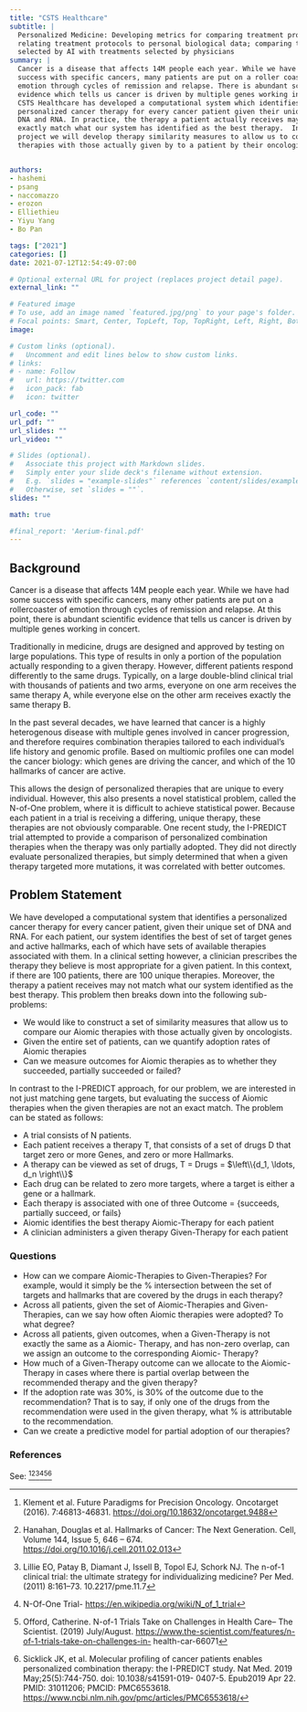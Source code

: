 ```yaml
---
title: "CSTS Healthcare"
subtitle: |
  Personalized Medicine: Developing metrics for comparing treatment protocols,
  relating treatment protocols to personal biological data; comparing treatments
  selected by AI with treatments selected by physicians
summary: |
  Cancer is a disease that affects 14M people each year. While we have had some
  success with specific cancers, many patients are put on a roller coaster of
  emotion through cycles of remission and relapse. There is abundant scientific
  evidence which tells us cancer is driven by multiple genes working in concert.
  CSTS Healthcare has developed a computational system which identifies
  personalized cancer therapy for every cancer patient given their unique set of
  DNA and RNA. In practice, the therapy a patient actually receives may not
  exactly match what our system has identified as the best therapy.  In this
  project we will develop therapy similarity measures to allow us to compare our
  therapies with those actually given by to a patient by their oncologists.


authors:
- hashemi
- psang
- naccomazzo
- erozon
- Elliethieu
- Yiyu Yang
- Bo Pan

tags: ["2021"]
categories: []
date: 2021-07-12T12:54:49-07:00

# Optional external URL for project (replaces project detail page).
external_link: ""

# Featured image
# To use, add an image named `featured.jpg/png` to your page's folder.
# Focal points: Smart, Center, TopLeft, Top, TopRight, Left, Right, BottomLeft, Bottom, BottomRight.
image:

# Custom links (optional).
#   Uncomment and edit lines below to show custom links.
# links:
# - name: Follow
#   url: https://twitter.com
#   icon_pack: fab
#   icon: twitter

url_code: ""
url_pdf: ""
url_slides: ""
url_video: ""

# Slides (optional).
#   Associate this project with Markdown slides.
#   Simply enter your slide deck's filename without extension.
#   E.g. `slides = "example-slides"` references `content/slides/example-slides.md`.
#   Otherwise, set `slides = ""`.
slides: ""

math: true

#final_report: 'Aerium-final.pdf'
---
```


## Background
Cancer is a disease that affects 14M people each year. While we have had some
success with specific cancers, many other patients are put on a rollercoaster of
emotion through cycles of remission and relapse. At this point, there is
abundant scientific evidence that tells us cancer is driven by multiple genes
working in concert.

Traditionally in medicine, drugs are designed and approved by testing on large
populations. This type of results in only a portion of the population actually
responding to a given therapy. However, different patients respond differently
to the same drugs. Typically, on a large double-blind clinical trial with
thousands of patients and two arms, everyone on one arm receives the same
therapy A, while everyone else on the other arm receives exactly the same
therapy B.

In the past several decades, we have learned that cancer is a highly
heterogenous disease with multiple genes involved in cancer progression, and
therefore requires combination therapies tailored to each individual’s life
history and genomic profile. Based on multiomic profiles one can model the
cancer biology: which genes are driving the cancer, and which of the 10
hallmarks of cancer are active.

This allows the design of personalized therapies that are unique to every individual. However, this also presents a novel statistical problem, called the N-of-One problem, where it is difficult to achieve statistical power. Because each patient in a trial is receiving a differing, unique therapy, these therapies are not obviously comparable. One recent study, the I-PREDICT trial attempted to provide a comparison of personalized combination therapies when the therapy was only partially adopted. They did not directly evaluate personalized therapies, but simply determined that when a given therapy targeted more mutations, it was correlated with better outcomes.


## Problem Statement
We have developed a computational system that identifies a personalized cancer
therapy for every cancer patient, given their unique set of DNA and RNA. For
each patient, our system identifies the best of set of target genes and active
hallmarks, each of which have sets of available therapies associated with them.
In a clinical setting however, a clinician prescribes the therapy they believe
is most appropriate for a given patient. In this context, if there are 100
patients, there are 100 unique therapies. Moreover, the therapy a patient
receives may not match what our system identified as the best therapy. This
problem then breaks down into the following sub-problems:

  * We would like to construct a set of similarity measures that allow us to
    compare our Aiomic therapies with those actually given by oncologists.
  * Given the entire set of patients, can we quantify adoption rates of Aiomic
    therapies 
  * Can we measure outcomes for Aiomic therapies as to whether they succeeded,
    partially succeeded or failed?

In contrast to the I-PREDICT approach, for our problem, we are interested in not
just matching gene targets, but evaluating the success of Aiomic therapies when
the given therapies are not an exact match. The problem can be stated as follows:

  * A trial consists of N patients.
  * Each patient receives a therapy T, that consists of a set of drugs D
    that target zero or more Genes, and zero or more Hallmarks.
  * A therapy can be viewed as set of drugs, T = Drugs = $\left\\{d_1, \ldots, d_n \right\\}$
  * Each drug can be related to zero more targets, where a target is either a
    gene or a hallmark.
  * Each therapy is associated with one of three Outcome = {succeeds, partially
    succeed, or fails}
  * Aiomic identifies the best therapy Aiomic-Therapy for each patient
  * A clinician administers a given therapy Given-Therapy for each patient

### Questions

  * How can we compare Aiomic-Therapies to Given-Therapies? For example, would
    it simply be the % intersection between the set of targets and hallmarks
    that are covered by the drugs in each therapy?
  * Across all patients, given the set of Aiomic-Therapies and Given-Therapies,
    can we say how often Aiomic therapies were adopted? To what degree? 
  * Across all patients, given outcomes, when a Given-Therapy is not exactly the
    same as a Aiomic- Therapy, and has non-zero overlap, can we assign an
    outcome to the corresponding Aiomic- Therapy?
  * How much of a Given-Therapy outcome can we allocate to the Aiomic-Therapy in
    cases where there is partial overlap between the recommended therapy and the
    given therapy? 
  * If the adoption rate was 30%, is 30% of the outcome due to the
    recommendation? That is to say, if only one of the drugs from the
    recommendation were used in the given therapy, what % is attributable to the
    recommendation. 
  * Can we create a predictive model for partial adoption of our therapies?


### References
See: [^1][^2][^3][^4][^5][^6]
[^1]: Klement et al. Future Paradigms for Precision Oncology. Oncotarget (2016). 7:46813-46831. https://doi.org/10.18632/oncotarget.9488
[^2]: Hanahan, Douglas et al. Hallmarks of Cancer: The Next Generation. Cell, Volume 144, Issue 5, 646 – 674. https://doi.org/10.1016/j.cell.2011.02.013 
[^3]: Lillie EO, Patay B, Diamant J, Issell B, Topol EJ, Schork NJ. The n-of-1 clinical trial: the ultimate strategy for individualizing medicine? Per Med. (2011) 8:161–73. 10.2217/pme.11.7 
[^4]: N-Of-One Trial- https://en.wikipedia.org/wiki/N_of_1_trial 
[^5]: Offord, Catherine. N-of-1 Trials Take on Challenges in Health Care– The Scientist. (2019) July/August. https://www.the-scientist.com/features/n-of-1-trials-take-on-challenges-in- health-car-66071 
[^6]: Sicklick JK, et al. Molecular profiling of cancer patients enables personalized combination therapy: the I-PREDICT study. Nat Med. 2019 May;25(5):744-750. doi: 10.1038/s41591-019- 0407-5. Epub2019 Apr 22. PMID: 31011206; PMCID: PMC6553618. https://www.ncbi.nlm.nih.gov/pmc/articles/PMC6553618/

